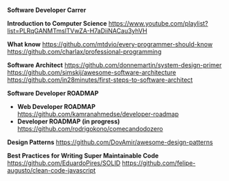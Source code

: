 
**Software Developer Carrer**

**Introduction to Computer Science**
https://www.youtube.com/playlist?list=PLRqGANMTmslTVwZA-H7aDiiNACau3yhVH

**What know**
https://github.com/mtdvio/every-programmer-should-know
https://github.com/charlax/professional-programming


**Software Architect**
https://github.com/donnemartin/system-design-primer
https://github.com/simskij/awesome-software-architecture
https://github.com/in28minutes/first-steps-to-software-architect

**Software Developer ROADMAP**

 - **Web Developer ROADMAP** https://github.com/kamranahmedse/developer-roadmap
- **Developer ROADMAP (in progress)** https://github.com/rodrigokono/comecandodozero

**Design Patterns**
https://github.com/DovAmir/awesome-design-patterns

**Best Practices for Writing Super Maintainable Code**
https://github.com/EduardoPires/SOLID
https://github.com/felipe-augusto/clean-code-javascript
